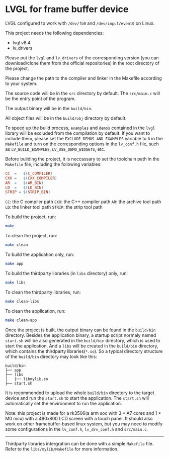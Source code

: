 # LVGL for frame buffer device

LVGL configured to work with `/dev/fb0` and `/dev/input/event0` on Linux.

This project needs the following dependencies:

- lvgl v8.4
- lv_drivers

Please put the `lvgl` and `lv_drivers`  of the corresponding version (you can download/clone them from the official repositories)
in the root directory of the project.

Please change the path to the compiler and linker in the Makefile according to your system.

The source code will be in the `src` directory by default. The `src/main.c` will be the entry point of the program.

The output binary will be in the `build/bin`.

All object files will be in the `build/obj` directory by default.


To speed up the build process, `examples` and `demos` contained in the `lvgl` library will be excluded from the compilation by default. If you want to include them, please set the `EXCLUDE_DEMOS_AND_EXAMPLES` variable to `0` in the `Makefile` and turn on the corresponding options in the `lv_conf.h` file, such as `LV_BUILD_EXAMPLES`, `LV_USE_DEMO_WIDGETS`, etc.


Before building the project, it is neccassary to set the toolchain path in the `Makefile` file, including the following variables:

```makefile
CC	=	$(C_COMPILER)
CXX	=	$(CXX_COMPILER)
AR	=	$(AR_BIN)
LD	=	$(LD_BIN)
STRIP = $(STRIP_BIN)
```

`CC`: the C compiler path
`CXX`: the C++ compiler path
`AR`: the archive tool path
`LD`: the linker tool path
`STRIP`: the strip tool path

To build the project, run:

```bash
make
```

To clean the project, run:

```bash
make clean
```

To build the application only, run:
```bash
make app
```

To build the thirdparty libraries (in `libs` directory) only, run:
```bash
make libs
```

To clean the thirdparty libraries, run:
```bash
make clean-libs
```

To clean the application, run:
```bash
make clean-app
```

Once the project is built, the output binary can be found in the `build/bin` directory. Besides the application binary, a startup script normaly named `start.sh` will be also generated in the `build/bin` directory, which is used to start the application. And a `libs` 
will be created in the `build/bin` directory, which contains the thirdparty libraries(`*.so`).
So a typical directory structure of the `build/bin` directory may look like this:

```text
build/bin
├── app
├── libs
│   ├── libmylib.so
├── start.sh
```

It is recommended to upload the whole `build/bin` directory to the target device and run the `start.sh` to start the application. The `start.sh` will automatically set the environment to run the application.

Note: this project is made for a rk3506(a arm soc with 3 * A7 cores and 1 * M0 mcu) with a 480x800 LCD screen with a touch panel.
It should also work on other framebuffer-based linux system, but you may need to modify some configurations in the `lv_conf.h`, `lv_drv_conf.h` and `src/main.c`.

---

Thirdparty libraries intergration can be done with a simple `Makefile` file. Refer to the `libs/mylib/Makefile` for more information.

